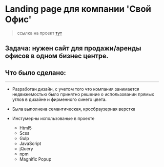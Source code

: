 # Landing page для компании 'Свой Офис' 

> ссылка на проект <a href="https://isaagverdiev.github.io/MyOffice/">тут</a>

## Задача: нужен сайт для продажи/аренды офисов в одном бизнес центре.
## Что было сделано:
---
* Разработан дизайн, с учетом того что компания занимается недвижемостью было принятно решение о использовании прямых углов в дизайне и фирменного синего цвета.

* Была выполнена семантическая, кросбраузерная верстка

* Инстумерны использованые в проекте <br>
	* Html5 <br>
	* Scss <br>
	* Gulp <br>
	* JavaScript <br>
	* jQuery <br>
	* npm <br>
	* Magnific Popup
